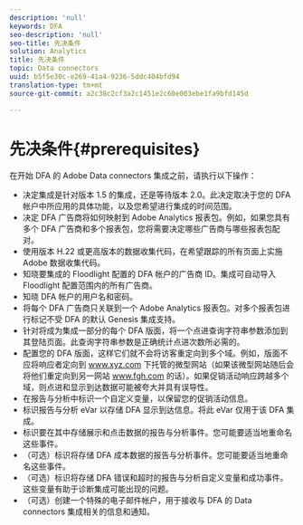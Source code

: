 ```yaml
---
description: 'null'
keywords: DFA
seo-description: 'null'
seo-title: 先决条件
solution: Analytics
title: 先决条件
topic: Data connectors
uuid: b5f5e30c-e269-41a4-9236-5ddc404bfd94
translation-type: tm+mt
source-git-commit: a2c38c2cf3a2c1451e2c60e003ebe1fa9bfd145d

---
```



# 先决条件{#prerequisites}

在开始 DFA 的 Adobe Data connectors 集成之前，请执行以下操作：

* 决定集成是针对版本 1.5 的集成，还是等待版本 2.0。此决定取决于您的 DFA 帐户中所应用的具体功能，以及您希望进行集成的时间范围。
* 决定 DFA 广告商将如何映射到 Adobe Analytics 报表包。例如，如果您具有多个 DFA 广告商和多个报表包，您将需要决定哪些广告商与哪些报表包配对。
* 使用版本 H.22 或更高版本的数据收集代码，在希望跟踪的所有页面上实施 Adobe 数据收集代码。
* 知晓要集成的 Floodlight 配置的 DFA 帐户的广告商 ID。集成可自动导入 Floodlight 配置范围内的所有广告商。
* 知晓 DFA 帐户的用户名和密码。
* 将每个 DFA 广告商只关联到一个 Adobe Analytics 报表包。对多个报表包进行标记不受 DFA 的默认 Genesis 集成支持。
* 针对将成为集成一部分的每个 DFA 版面，将一个点进查询字符串参数添加到其登陆页面。此查询字符串参数是正确统计点进次数所必需的。
* 配置您的 DFA 版面，这样它们就不会将访客重定向到多个域。例如，版面不应将响应者定向到 www.xyz.com 下托管的微型网站（如果该微型网站随后会将他们重定向到另一网站 www.fgh.com 的话）。如果促销活动响应跨越多个域，则点进和显示到达数据可能被夸大并具有误导性。
* 在报告与分析中标识一个自定义变量，以保留您的促销活动信息。
* 标识报告与分析 eVar 以存储 DFA 显示到达信息。将此 eVar 仅用于该 DFA 集成。
* 标识要在其中存储展示和点击数据的报告与分析事件。您可能要适当地重命名这些事件。
* （可选）标识将存储 DFA 成本数据的报告与分析事件。您可能要适当地重命名这些事件。
* （可选）标识将存储 DFA 错误和超时的报告与分析自定义变量和成功事件。这些变量有助于诊断集成可能出现的问题。
* （可选）创建一个特殊的电子邮件帐户，用于接收与 DFA 的 Data connectors 集成相关的信息和通知。

